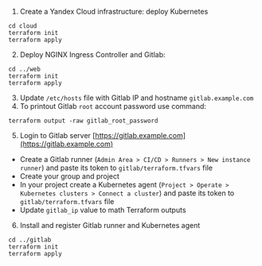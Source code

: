 1. Create a Yandex Cloud infrastructure: deploy Kubernetes
```
cd cloud
terraform init
terraform apply
```
2. Deploy NGINX Ingress Controller and Gitlab:
```
cd ../web
terraform init
terraform apply
```
3. Update `/etc/hosts` file with Gitlab IP and hostname `gitlab.example.com`
4. To printout Gitlab `root` account password use command:
```
terraform output -raw gitlab_root_password
```
5. Login to Gitlab server [https://gitlab.example.com](https://gitlab.example.com)
- Create a Gitlab runner (`Admin Area > CI/CD > Runners > New instance runner`) and paste its token to `gitlab/terraform.tfvars` file
- Create your group and project
- In your project create a Kubernetes agent (`Project > Operate > Kubernetes clusters > Connect a cluster`) and paste its token to `gitlab/terraform.tfvars` file
- Update `gitlab_ip` value to math Terraform outputs
6. Install and register Gitlab runner and Kubernetes agent
```
cd ../gitlab
terraform init
terraform apply
```
